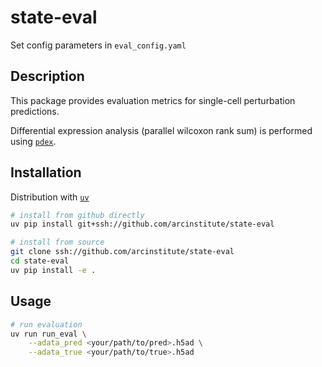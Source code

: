 # state-eval

Set config parameters in `eval_config.yaml`

## Description

This package provides evaluation metrics for single-cell perturbation predictions.

Differential expression analysis (parallel wilcoxon rank sum) is performed using [`pdex`](https://github.com/arcinstitute/pdex).

## Installation

Distribution with [`uv`](https://docs.astral.sh/uv/)

```bash
# install from github directly
uv pip install git+ssh://github.com/arcinstitute/state-eval

# install from source
git clone ssh://github.com/arcinstitute/state-eval
cd state-eval
uv pip install -e .
```

## Usage

```bash
# run evaluation
uv run run_eval \
    --adata_pred <your/path/to/pred>.h5ad \
    --adata_true <your/path/to/true>.h5ad
```

